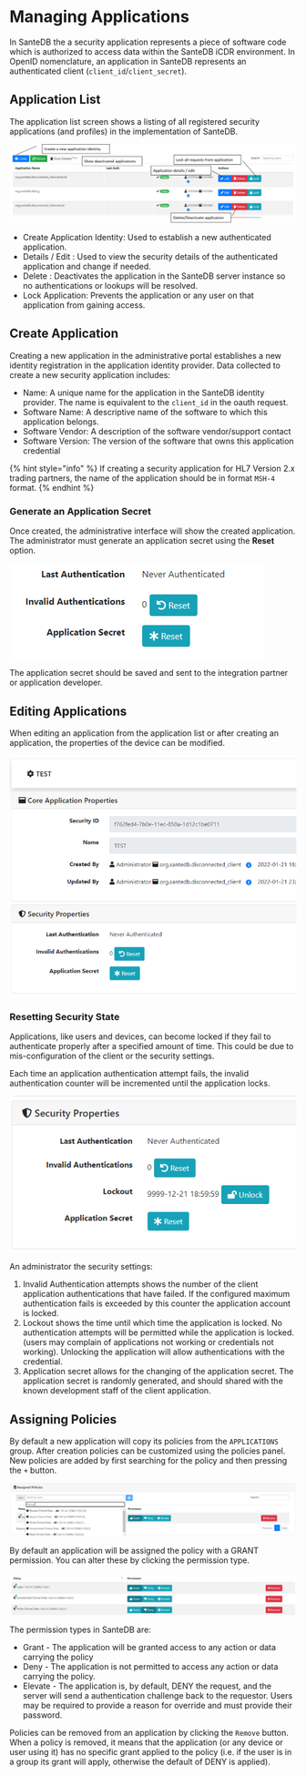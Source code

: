 # Managing Applications

In SanteDB the a security application represents a piece of software code which is authorized to access data within the SanteDB iCDR environment. In OpenID nomenclature, an application in SanteDB represents an authenticated client (`client_id`/`client_secret`).

## Application List

The application list screen shows a listing of all registered security applications (and profiles) in the implementation of SanteDB.&#x20;

![](<../../../../.gitbook/assets/image (425) (1) (1).png>)

* Create Application Identity: Used to establish a new authenticated application.
* Details / Edit : Used to view the security details of the authenticated application and change if needed.
* Delete : Deactivates the application in the SanteDB server instance so no authentications or lookups will be resolved.
* Lock Application: Prevents the application or any user on that application from gaining access.

## Create Application

Creating a new application in the administrative portal establishes a new identity registration in the application identity provider. Data collected to create a new security application includes:

* Name: A unique name for the application in the SanteDB identity provider. The name is equivalent to the `client_id` in the oauth request.
* Software Name: A descriptive name of the software to which this application belongs.
* Software Vendor: A description of the software vendor/support contact&#x20;
* Software Version: The version of the software that owns this application credential

{% hint style="info" %}
If creating a security application for HL7 Version 2.x trading partners, the name of the application should be in format `MSH-4` format.
{% endhint %}

### Generate an Application Secret

Once created, the administrative interface will show the created application. The administrator must generate an application secret using the **Reset** option.

![](<../../../../.gitbook/assets/image (448) (1) (1) (1).png>)

The application secret should be saved and sent to the integration partner or application developer.

## Editing Applications

When editing an application from the application list or after creating an application, the properties of the device can be modified.

![](<../../../../.gitbook/assets/image (441) (1) (1) (1) (1).png>)

### Resetting Security State

Applications, like users and devices, can become locked if they fail to authenticate properly after a specified amount of time. This could be due to mis-configuration of the client or the security settings.&#x20;

Each time an application authentication attempt fails, the invalid authentication counter will be incremented until the application locks.&#x20;

![](<../../../../.gitbook/assets/image (443) (1) (1) (1) (1).png>)

An administrator the security settings:

1. Invalid Authentication attempts shows the number of the client application authentications that have failed. If the configured maximum authentication fails is exceeded by this counter the application account is locked.
2. Lockout shows the time until which time the application is locked. No authentication attempts will be permitted while the application is locked. (users may complain of applications not working or credentials not working). Unlocking the application will allow authentications with the credential.
3. Application secret allows for the changing of the application secret. The application secret is randomly generated, and should shared with the known development staff of the client application.

## Assigning Policies

By default a new application will copy its policies from the `APPLICATIONS` group. After creation policies can be customized using the policies panel. New policies are added by first searching for the policy and then pressing the `+` button.&#x20;

![](<../../../../.gitbook/assets/image (438) (1) (1) (1) (1) (1) (1) (1).png>)

By default an application will be assigned the policy with a GRANT permission. You can alter these by clicking the permission type.

![](<../../../../.gitbook/assets/image (433) (1) (1) (1) (1) (1) (1).png>)

The permission types in SanteDB are:

* Grant - The application will be granted access to any action or data carrying the policy
* Deny - The application is not permitted to access any action or data carrying the policy.
* Elevate - The application is, by default, DENY the request, and the server will send a authentication challenge back to the requestor. Users may be required to provide a reason for override and must provide their password.

Policies can be removed from an application by clicking the `Remove` button. When a policy is removed, it means that the application (or any device or user using it) has no specific grant applied to the policy (i.e. if the user is in a group its grant will apply, otherwise the default of DENY is applied).
